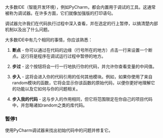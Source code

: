 大多数IDE（智能开发环境），例如PyCharm，都会内置用于调试的工具。这通常被称为调试器。在许多方面，它们就像加强版的打印语句。

调试器允许我们在代码执行过程中深入查看，并在选定的行上暂停，以搞清楚内部机制以及出了什么问题。 

大多数IDE中有几个相同的事情，你应该熟悉：

1. **断点** - 你可以通过在代码的边缘（行号所在的地方）点击一行来设置一个断点。这行将是程序在调试运行过程中暂停的地方。

2. **步过** - 这个按钮将会一行一行地执行你的代码，并允许你查看变量的中间值。 
3. **步入** - 这将会进入你的代码引用的任何其他模块。例如，如果你使用了来自random模块的函数，它将会显示你该函数的原始代码，以便你更好地理解它的功能以及它如何与你的问题相关。
4. **步入我的代码** - 这与步入的作用相同，但它将范围限定在你自己的项目代码中，并忽略诸如random之类的库代码。

### 暂停1
使用PyCharm调试器来找出初始代码中的问题并修复它。